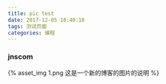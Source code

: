 ```yaml
---
title: pic test
date: 2017-12-05 18:40:18
tags: 测试页面
categories: 编程
---
```


### jnscom
{% asset_img 1.png 这是一个新的博客的图片的说明 %}